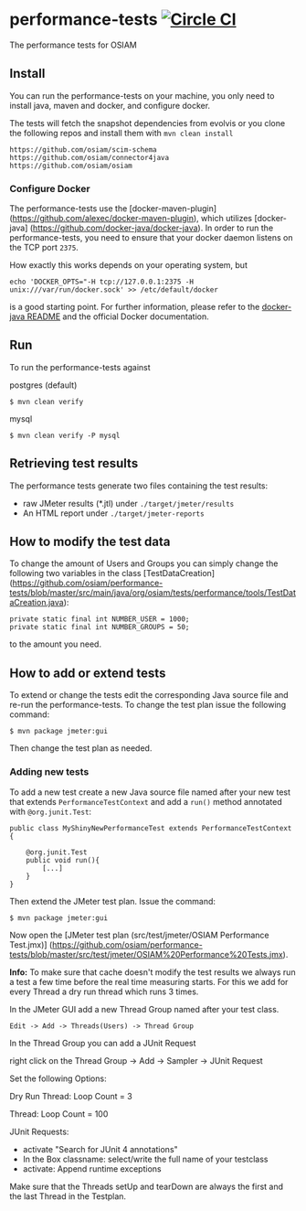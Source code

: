 # performance-tests [![Circle CI](https://circleci.com/gh/osiam/performance-tests.svg?style=svg)](https://circleci.com/gh/osiam/performance-tests)

The performance tests for OSIAM

## Install

You can run the performance-tests on your machine, you only need to install
java, maven and docker, and configure docker.

The tests will fetch the snapshot dependencies from evolvis or you clone the
following repos and install them with `mvn clean install`

```
https://github.com/osiam/scim-schema
https://github.com/osiam/connector4java
https://github.com/osiam/osiam
```

### Configure Docker

The performance-tests use the [docker-maven-plugin]
(https://github.com/alexec/docker-maven-plugin), which utilizes [docker-java]
(https://github.com/docker-java/docker-java). In order to run the
performance-tests, you need to ensure that your docker daemon listens on the
TCP port `2375`.

How exactly this works depends on your operating system, but

    echo 'DOCKER_OPTS="-H tcp://127.0.0.1:2375 -H unix:///var/run/docker.sock' >> /etc/default/docker

is a good starting point. For further information, please refer to the
[docker-java README](https://github.com/docker-java/docker-java#build-with-maven)
and the official Docker documentation.

## Run

To run the performance-tests against 

postgres (default)

    $ mvn clean verify

mysql

    $ mvn clean verify -P mysql

## Retrieving test results

The performance tests generate two files containing the test results:

* raw JMeter results (*.jtl) under `./target/jmeter/results`
* An HTML report under `./target/jmeter-reports`

## How to modify the test data

To change the amount of Users and Groups you can simply change the following
two variables in the class [TestDataCreation]
(https://github.com/osiam/performance-tests/blob/master/src/main/java/org/osiam/tests/performance/tools/TestDataCreation.java):

```
private static final int NUMBER_USER = 1000;
private static final int NUMBER_GROUPS = 50;
```
to the amount you need.

## How to add or extend tests

To extend or change the tests edit the corresponding Java source file and
re-run the performance-tests. To change the test plan issue the following
command:

    $ mvn package jmeter:gui

Then change the test plan as needed.

### Adding new tests

To add a new test create a new Java source file named after your new test that
extends `PerformanceTestContext` and add a `run()` method annotated with `@org.junit.Test`:

```
public class MyShinyNewPerformanceTest extends PerformanceTestContext {

    @org.junit.Test
    public void run(){
        [...]
    }
}
```

Then extend the JMeter test plan. Issue the command:

    $ mvn package jmeter:gui

Now open the [JMeter test plan (src/test/jmeter/OSIAM Performance Test.jmx)]
(https://github.com/osiam/performance-tests/blob/master/src/test/jmeter/OSIAM%20Performance%20Tests.jmx).

**Info:** To make sure that cache doesn't modify the test results we always run
a test a few time before the real time measuring starts. For this we add for
every Thread a dry run thread which runs 3 times.

In the JMeter GUI add a new Thread Group named after your test class. 

    Edit -> Add -> Threads(Users) -> Thread Group

In the Thread Group you can add a JUnit Request

right click on the Thread Group -> Add -> Sampler -> JUnit Request

Set the following Options:

Dry Run Thread: Loop Count = 3

Thread: Loop Count = 100

JUnit Requests:

* activate "Search for JUnit 4 annotations"
* In the Box classname: select/write the full name of your testclass
* activate: Append runtime exceptions

Make sure that the Threads setUp and tearDown are always the first and the last
Thread in the Testplan.

